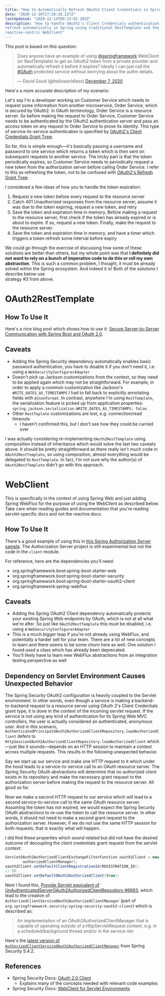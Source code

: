 ```yaml
---
title: "How to Automatically Refresh OAuth2 Client Credentials in Spring"
date: "2020-12-10T17:28:38.227Z"
lastUpdated: "2020-12-14T00:32:02.283Z"
description: "How to handle OAuth2's Client Credentials authentication and token 
refresh automatically in Spring using traditional RestTemplate and the newer, 
reactive-centric WebClient"
---
```


This post is based on this question:

<blockquote class="twitter-tweet"><p lang="en" dir="ltr">Does anyone have an example of using <a href="https://twitter.com/springframework?ref_src=twsrc%5Etfw">@springframework</a> WebClient (or RestTemplate) to get an OAuth2 token from a private provider and automatically refresh it before it expires? Ideally I can just call the <a href="https://twitter.com/hashtag/OAuth?src=hash&amp;ref_src=twsrc%5Etfw">#OAuth</a> protected service without worrying about the authn details.</p>&mdash; David Good (@helloworldless) <a href="https://twitter.com/helloworldless/status/1335937905643167750?ref_src=twsrc%5Etfw">December 7, 2020</a></blockquote>

Here's a more accurate description of my scenario:

Let's say I'm a developer working on Customer Service which needs to request some information 
from another microservice, Order Service, which is secured by OAuth2. 
In OAuth terminology, Order Service is 
a resource server. So before making the request to Order Service, Customer Service 
needs to be authenticated by the OAuth2 authentication server and pass an access token on any 
request to Order Service to prove its identity. 
This type of service-to-service authentication is 
specified by [OAuth2's Client Credentials Grant Type](https://oauth.net/2/grant-types/client-credentials/). 

So far, this is 
simple enough—it's basically passing a username and password to one service which returns a 
token which is then sent on subsequent requests to another service. The tricky part is that 
the token periodically expires, so Customer Service needs to periodically request a new 
token from the authorization server before calling Order Service. I refer to this as 
refreshing the token, not to be confused with [OAuth2's Refresh Grant Type](https://oauth.net/2/grant-types/refresh-token/). 

I considered a few ideas of how you to handle the token expiration:

1. Request a new token before every request to the resource server
1. Catch 401 Unauthorized responses from the resource server, assume it was due to the 
token expiring, request a new token, and retry
1. Save the token and expiration time in memory. Before making a request to the 
resource server, first check if the token has already expired or is about to expire. 
If so, request a new token. Finally, make the request to the resource server.
1. Save the token and expiration time in memory, and have a timer which triggers a token 
refresh some interval before expiry
    
We could go through the exercise of discussing how some of these solutions are better 
than others, but my whole point was that **I definitely 
did not want to rely on a bunch of imperative code to do this or roll my own abstraction**. 
This is such a common problem, I thought, it must be already solved within the 
Spring ecosystem. And indeed it is! Both of the solutions I describe below use  
strategy #3 from above.

# OAuth2RestTemplate

## How To Use It 

Here's a nice blog post which shows how to use it:
[Secure Server-to-Server Communication with Spring Boot and OAuth 2.0](https://developer.okta.com/blog/2018/04/02/client-creds-with-spring-boot).

## Caveats
- Adding the Spring Security dependency automatically enables basic password authentication, 
  you have to disable it if you don't need it, i.e. using a `WebSecurityConfigurerAdapter` 
- Doesn't pick up Jackson customizations from the context, so they need to be applied again which may not 
  be straightforward. For example, in order to apply a common customization like 
  Jackson's `WRITE_DATES_AS_TIMESTAMPS` I had to fall back to explicitly
  annotating fields with `@JsonFormat`. In contrast, anywhere I'm using `RestTemplate`, the 
  serialization feature is picked up from application properties: 
  `spring.jackson.serialization.WRITE_DATES_AS_TIMESTAMPS: false`.
- Other `RestTeplate` customizations are lost, e.g. connection/read timeouts
  - I haven't confirmed this, but I don't see how they could be carried over
    
I was actually considering re-implementing `OAuth2RestTemplate` using composition instead of 
inheritance which would solve the last two caveats above. It should be pretty straightforward as there really isn't 
much code in `OAuth2RestTemplate`, so using composition, almost everything would be delegated to `RestTemplate`. 
In fact, I'm not sure why the author(s) of `OAuth2RestTemplate` didn't go with this approach.

# WebClient

This is specifically in the context of using Spring Web and just adding Spring WebFlux for the purpose of using the 
WebClient as described below. Take care when reading guides and documentation that you're reading servlet-specific 
docs and not the reactive docs.

## How To Use It

There's a good example of using this in 
[this Spring Authorization Server sample](https://github.com/spring-projects-experimental/spring-authorization-server/tree/master/samples/boot/oauth2-integration/client). 
The Authorization Server 
project is still experimental but not the code in the `client` module.

For reference, here are the dependencies you'll need:

- org.springframework.boot:spring-boot-starter-web
- org.springframework.boot:spring-boot-starter-security
- org.springframework.boot:spring-boot-starter-oauth2-client
- org.springframework:spring-webflux

## Caveats
  - Adding the Spring OAuth2 Client dependency automatically protects your existing Spring Web endpoints by OAuth, 
    which is not at all what we're after. So just like `OAuth2RestTemplate` 
    this must be disabled, i.e. using a `WebSecurityConfigurerAdapter`
  - This is a much bigger leap if you're not already using WebFlux, and potentially a harder sell for your team.
    There are a lot of new concepts to learn 
    and there seems to be some churn here as well. One solution I found used a class 
    which has already been deprecated.
  - You'll likely have to learn new WebFlux abstractions from an integration testing perspective as well

## Dependency on Servlet Environment Causes Unexpected Behavior

The Spring Security OAuth2 configuration is heavily
coupled to the Servlet environment. In other words, even though a service is
making a backend-to-backend request to a resource server using OAuth 2's
Client Credentials grant type, it is done in the context of the incoming servlet
request. If the service is not using any
kind of authentication for its Spring Web MVC controllers, the user is actually
considered an authenticated, anonymous user. And in this scenario,
`AuthenticatedPrincipalOAuth2AuthorizedClientRepository.loadAuthorizedClient`
defers to `HttpSessionOAuth2AuthorizedClientRepository.loadAuthorizedClient` 
which—just like it sounds—depends on an HTTP session to maintain a context
across multiple requests. This results in the following unexpected behavior.

Say we start up our service and make one
HTTP request to it which under the hood leads to a service-to-service call to an 
OAuth resource server. The Spring Security OAuth abstractions will determine that no 
authorized client exists in its repository and make the necessary grant request
to the authorization server before making the request to the resource server.
All good so far. 

Now we make a second HTTP request to our service which
will lead to a second service-to-service call to the same OAuth resource server. Assuming
the token has not expired, we would expect the Spring Security OAuth
abstractions to re-use the token to call the resource server. In other
words, it should not need to make a second grant request to the authorization
server. However, if we do not use the same HTTP session for both
requests, that is exactly what will happen.

I did find these properties which sound related but did not have the desired outcome of decoupling the
client credentials grant request from the servlet context:

```java
ServletOAuth2AuthorizedClientExchangeFilterFunction oauth2Client = new ServletOAuth2AuthorizedClientExchangeFilterFunction(
        authorizedClientManager);
oauth2Client.setDefaultClientRegistrationId(REGISTRATION_ID);
// OR
oauth2Client.setDefaultOAuth2AuthorizedClient(true);
```

Next I found this, [Provide Servlet equivalent of UnAuthenticatedServerOAuth2AuthorizedClientRepository #6683](https://github.com/spring-projects/spring-security/issues/6683),
which lead to the creation of `AuthorizedClientServiceOAuth2AuthorizedClientManager` 
(part of `org.springframework.security:spring-security-oauth2-client`) 
which is described as:

> An implementation of an OAuth2AuthorizedClientManager
 that is capable of operating outside of a HttpServletRequest context,
 e.g. in a scheduled/background thread and/or in the service-tier

Here's the [latest version of `AuthorizedClientServiceOAuth2AuthorizedClientManager`](https://github.com/spring-projects/spring-security/blob/5.4.2/oauth2/oauth2-client/src/main/java/org/springframework/security/oauth2/client/AuthorizedClientServiceOAuth2AuthorizedClientManager.java) 
from Spring Security 5.4.2.

## References

- Spring Security Docs: [OAuth 2.0 Client](https://docs.spring.io/spring-security/site/docs/5.4.2/reference/html5/#oauth2client)
  - Explains many of the concepts needed with relevant code examples
- Spring Security Docs: [WebClient for Servlet Environments](https://docs.spring.io/spring-security/site/docs/5.4.2/reference/html5/#servlet-webclient)

